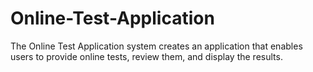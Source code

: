 # Online-Test-Application
 The Online Test Application system creates an application that enables users to provide online tests, review them, and display the results.
